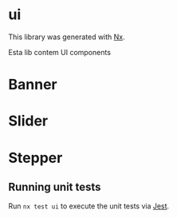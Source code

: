 # ui

This library was generated with [Nx](https://nx.dev).

Esta lib contem UI components

# Banner

# Slider

# Stepper

## Running unit tests

Run `nx test ui` to execute the unit tests via [Jest](https://jestjs.io).
